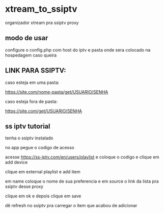 # xtream_to_ssiptv
organizador xtream pra ssiptv proxy


## modo de usar

configure o config.php com host do iptv e pasta onde sera colocado na hospedagem caso queira

## LINK PARA SSIPTV:

caso esteja em uma pasta:

https://site.com/nome-pasta/get/USUARIO/SENHA

caso esteja fora de pasta:

https://site.com/get/USUARIO/SENHA

## ss iptv tutorial

tenha o ssiptv instalado

no app pegue o codigo de acesso

acesse https://ss-iptv.com/en/users/playlist e coloque o codigo e clique em add device

clique em external playlist e add item

em name coloque o nome de sua preferencia e em source o link da lista pra ssiptv desse proxy

clique em ok e depois clique em save

dê refresh no ssiptv pra carregar o item que acabou de adicionar






